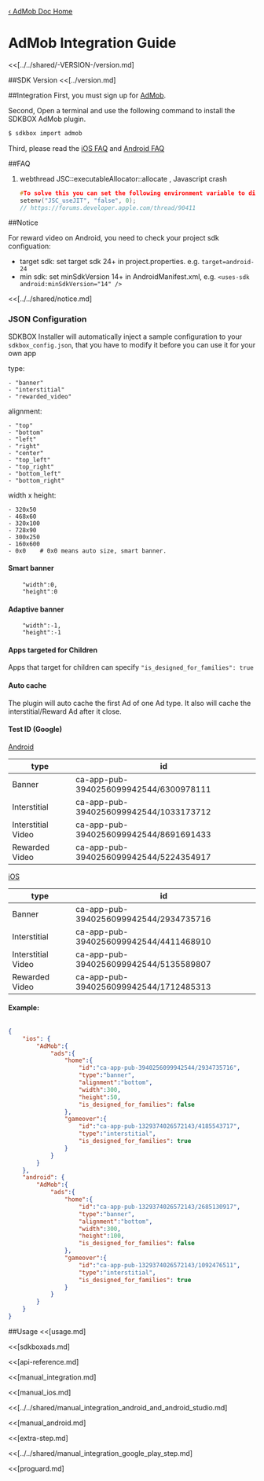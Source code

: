 [&#8249; AdMob Doc Home](./)

<h1>AdMob Integration Guide</h1>
<<[../../shared/-VERSION-/version.md]

##SDK Version
<<[../version.md]

##Integration
First, you must sign up for [AdMob](https://www.google.com/admob/).

Second, Open a terminal and use the following command to install the SDKBOX AdMob plugin.
```bash
$ sdkbox import admob
```

Third, please read the [iOS FAQ](https://developers.google.com/admob/ios/quick-start#faq) and [Android FAQ](https://developers.google.com/admob/android/quick-start#faq)

##FAQ
1. webthread JSC::executableAllocator::allocate , Javascript crash

   ```c++
   #To solve this you can set the following environment variable to disable the buggy JIT in iOS 11:
   setenv("JSC_useJIT", "false", 0);
   // https://forums.developer.apple.com/thread/90411
   ```

##Notice

For reward video on Android, you need to check your project sdk configuation:

* target sdk: set target sdk 24+ in project.properties. e.g. `target=android-24`
* min sdk: set minSdkVersion 14+ in AndroidManifest.xml, e.g. `<uses-sdk android:minSdkVersion="14" />`

<<[../../shared/notice.md]

<!--## Configuration
<<[../../shared/sdkbox_cloud.md]
<<[../../shared/remote_application_config.md]-->

### JSON Configuration
SDKBOX Installer will automatically inject a sample configuration to your `sdkbox_config.json`, that you have to modify it before you can use it for your own app

type:

    - "banner"
    - "interstitial"
    - "rewarded_video"

alignment:

    - "top"
    - "bottom"
    - "left"
    - "right"
    - "center"
    - "top_left"
    - "top_right"
    - "bottom_left"
    - "bottom_right"

width x height:

    - 320x50
    - 468x60
    - 320x100
    - 728x90
    - 300x250
    - 160x600
    - 0x0    # 0x0 means auto size, smart banner.

#### Smart banner

```
    "width":0,
    "height":0
```

#### Adaptive banner

```
    "width":-1,
    "height":-1
```

#### Apps targeted for Children
Apps that target for children can specify `"is_designed_for_families": true`

#### Auto cache

The plugin will auto cache the first Ad of one Ad type. It also will cache the interstitial/Reward Ad after it close.

#### Test ID (Google)

[Android](https://developers.google.com/admob/ios/test-ads)

| type               | id                                     |
| ------------------ | -------------------------------------- |
| Banner             | ca-app-pub-3940256099942544/6300978111 |
| Interstitial       | ca-app-pub-3940256099942544/1033173712 |
| Interstitial Video | ca-app-pub-3940256099942544/8691691433 |
| Rewarded Video     | ca-app-pub-3940256099942544/5224354917 |

[iOS](https://developers.google.com/admob/android/test-ads)

| type               | id                                     |
| ------------------ | -------------------------------------- |
| Banner             | ca-app-pub-3940256099942544/2934735716 |
| Interstitial       | ca-app-pub-3940256099942544/4411468910 |
| Interstitial Video | ca-app-pub-3940256099942544/5135589807 |
| Rewarded Video     | ca-app-pub-3940256099942544/1712485313 |

#### Example:
```json

{
    "ios": {
        "AdMob":{
            "ads":{
                "home":{
                    "id":"ca-app-pub-3940256099942544/2934735716",
                    "type":"banner",
                    "alignment":"bottom",
                    "width":300,
                    "height":50,
                    "is_designed_for_families": false
                },
                "gameover":{
                    "id":"ca-app-pub-1329374026572143/4185543717",
                    "type":"interstitial",
                    "is_designed_for_families": true
                }
            }
        }
    },
    "android": {
        "AdMob":{
            "ads":{
                "home":{
                    "id":"ca-app-pub-1329374026572143/2685130917",
                    "type":"banner",
                    "alignment":"bottom",
                    "width":300,
                    "height":100,
                    "is_designed_for_families": false
                },
                "gameover":{
                    "id":"ca-app-pub-1329374026572143/1092476511",
                    "type":"interstitial",
                    "is_designed_for_families": true
                }
            }
        }
    }
}

```

##Usage
<<[usage.md]

<<[sdkboxads.md]

<<[api-reference.md]

<<[manual_integration.md]

<<[manual_ios.md]

<<[../../shared/manual_integration_android_and_android_studio.md]

<<[manual_android.md]

<<[extra-step.md]

<<[../../shared/manual_integration_google_play_step.md]

<<[proguard.md]

